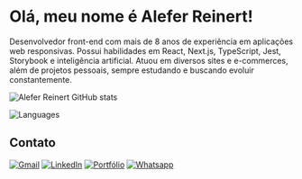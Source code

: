 # Olá, meu nome é Alefer Reinert!

Desenvolvedor front-end com mais de 8 anos de experiência em aplicações web responsivas. Possui habilidades em React, Next.js, TypeScript, Jest, Storybook e inteligência artificial. Atuou em diversos sites e e-commerces, além de projetos pessoais, sempre estudando e buscando evoluir constantemente.

![Alefer Reinert GitHub stats](https://github-readme-stats.vercel.app/api?username=aleferreinert&hide=prs,issues,contribs&show_icons=true)

![Languages](https://github-readme-stats.vercel.app/api/top-langs/?username=aleferreinert&layout=compact&langs_count=5&hide=php,c)

## Contato

[![Gmail](https://img.shields.io/badge/Gmail-D14836?style=for-the-badge&logo=gmail&logoColor=white)](mailto:aleferreinert@gmail.com) [![LinkedIn](https://img.shields.io/badge/LinkedIn-0077B5?style=for-the-badge&logo=linkedin&logoColor=white)](https://www.linkedin.com/in/aleferreinert) [![Portfólio](https://img.shields.io/badge/PORTFÓLIO-00344a?style=for-the-badge)](https://aleferreinert.netlify.app) [![Whatsapp](https://img.shields.io/badge/WhatsApp-25D366?style=for-the-badge&logo=whatsapp&logoColor=white)](https://wa.me/message/FSN72FDKNRO3O1) 

